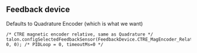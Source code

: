 ## Feedback device
Defaults to Quadrature Encoder (which is what we want)
```
/* CTRE magnetic encoder relative, same as Quadrature */
talon.configSelectedFeedbackSensor(FeedbackDevice.CTRE_MagEncoder_Relative, 0, 0); /* PIDLoop = 0, timeoutMs=0 */
```